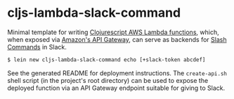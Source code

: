 # cljs-lambda-slack-command

Minimal template for writing [Clojurescript AWS Lambda
functions](https://github.com/nervous-systems/cljs-lambda), which, when exposed
via [Amazon's API Gateway](https://aws.amazon.com/api-gateway/), can serve as
backends for [Slash Commands](https://api.slack.com/slash-commands) in Slack.

```bash
$ lein new cljs-lambda-slack-command echo [+slack-token abcdef]
```

See the generated README for deployment instructions.  The `create-api.sh` shell
script (in the project's root directory) can be used to expose the deployed
function via an API Gateway endpoint suitable for giving to Slack.
